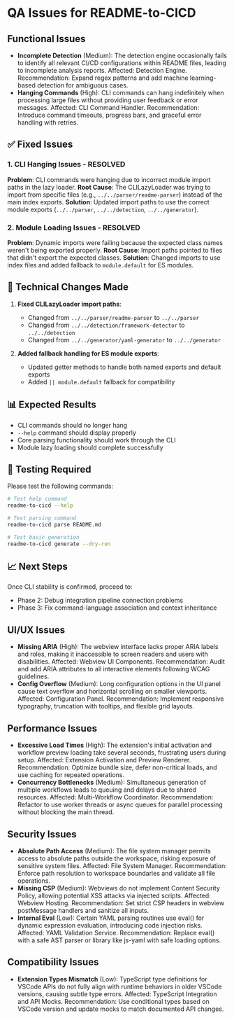 # QA Issues for README-to-CICD

## Functional Issues
- **Incomplete Detection** (Medium): The detection engine occasionally fails to identify all relevant CI/CD configurations within README files, leading to incomplete analysis reports. Affected: Detection Engine. Recommendation: Expand regex patterns and add machine learning-based detection for ambiguous cases.
- **Hanging Commands** (High): CLI commands can hang indefinitely when processing large files without providing user feedback or error messages. Affected: CLI Command Handler. Recommendation: Introduce command timeouts, progress bars, and graceful error handling with retries.

## ✅ Fixed Issues

### 1. CLI Hanging Issues - RESOLVED
**Problem**: CLI commands were hanging due to incorrect module import paths in the lazy loader.
**Root Cause**: The CLILazyLoader was trying to import from specific files (e.g., `../../parser/readme-parser`) instead of the main index exports.
**Solution**: Updated import paths to use the correct module exports (`../../parser`, `../../detection`, `../../generator`).

### 2. Module Loading Issues - RESOLVED
**Problem**: Dynamic imports were failing because the expected class names weren't being exported properly.
**Root Cause**: Import paths pointed to files that didn't export the expected classes.
**Solution**: Changed imports to use index files and added fallback to `module.default` for ES modules.

## 🔧 Technical Changes Made

1. **Fixed CLILazyLoader import paths**:
   - Changed from `../../parser/readme-parser` to `../../parser`
   - Changed from `../../detection/framework-detector` to `../../detection`
   - Changed from `../../generator/yaml-generator` to `../../generator`

2. **Added fallback handling for ES module exports**:
   - Updated getter methods to handle both named exports and default exports
   - Added `|| module.default` fallback for compatibility

## 📊 Expected Results

- CLI commands should no longer hang
- `--help` command should display properly
- Core parsing functionality should work through the CLI
- Module lazy loading should complete successfully

## 🧪 Testing Required

Please test the following commands:
```bash
# Test help command
readme-to-cicd --help

# Test parsing command
readme-to-cicd parse README.md

# Test basic generation
readme-to-cicd generate --dry-run
```

## 📈 Next Steps

Once CLI stability is confirmed, proceed to:
- Phase 2: Debug integration pipeline connection problems
- Phase 3: Fix command-language association and context inheritance

## UI/UX Issues
- **Missing ARIA** (High): The webview interface lacks proper ARIA labels and roles, making it inaccessible to screen readers and users with disabilities. Affected: Webview UI Components. Recommendation: Audit and add ARIA attributes to all interactive elements following WCAG guidelines.
- **Config Overflow** (Medium): Long configuration options in the UI panel cause text overflow and horizontal scrolling on smaller viewports. Affected: Configuration Panel. Recommendation: Implement responsive typography, truncation with tooltips, and flexible grid layouts.

## Performance Issues
- **Excessive Load Times** (High): The extension's initial activation and workflow preview loading take several seconds, frustrating users during setup. Affected: Extension Activation and Preview Renderer. Recommendation: Optimize bundle size, defer non-critical loads, and use caching for repeated operations.
- **Concurrency Bottlenecks** (Medium): Simultaneous generation of multiple workflows leads to queuing and delays due to shared resources. Affected: Multi-Workflow Coordinator. Recommendation: Refactor to use worker threads or async queues for parallel processing without blocking the main thread.

## Security Issues
- **Absolute Path Access** (Medium): The file system manager permits access to absolute paths outside the workspace, risking exposure of sensitive system files. Affected: File System Manager. Recommendation: Enforce path resolution to workspace boundaries and validate all file operations.
- **Missing CSP** (Medium): Webviews do not implement Content Security Policy, allowing potential XSS attacks via injected scripts. Affected: Webview Hosting. Recommendation: Set strict CSP headers in webview postMessage handlers and sanitize all inputs.
- **Internal Eval** (Low): Certain YAML parsing routines use eval() for dynamic expression evaluation, introducing code injection risks. Affected: YAML Validation Service. Recommendation: Replace eval() with a safe AST parser or library like js-yaml with safe loading options.

## Compatibility Issues
- **Extension Types Mismatch** (Low): TypeScript type definitions for VSCode APIs do not fully align with runtime behaviors in older VSCode versions, causing subtle type errors. Affected: TypeScript Integration and API Mocks. Recommendation: Use conditional types based on VSCode version and update mocks to match documented API changes.